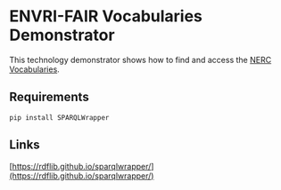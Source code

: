 # ENVRI-FAIR Vocabularies Demonstrator 

This technology demonstrator shows how to find and access the [NERC Vocabularies](http://vocab.nerc.ac.uk/sparql/).

## Requirements

```
pip install SPARQLWrapper
```

## Links

[https://rdflib.github.io/sparqlwrapper/](https://rdflib.github.io/sparqlwrapper/)
